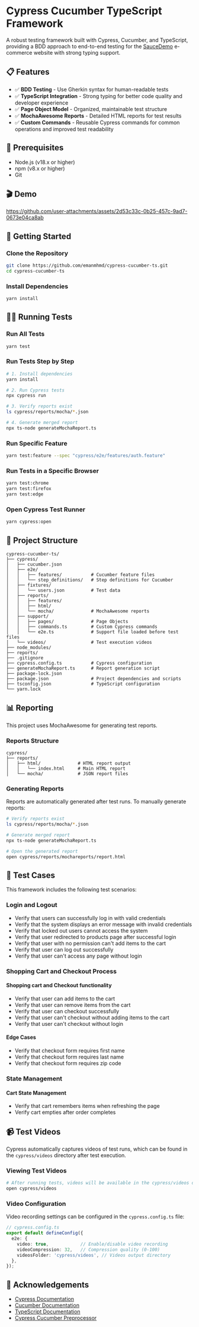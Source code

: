 # Cypress Cucumber TypeScript Framework

A robust testing framework built with Cypress, Cucumber, and TypeScript, providing a BDD approach to end-to-end testing for the [SauceDemo](https://www.saucedemo.com) e-commerce website with strong typing support.

## 📋 Features

- ✅ **BDD Testing** - Use Gherkin syntax for human-readable tests
- ✅ **TypeScript Integration** - Strong typing for better code quality and developer experience
- ✅ **Page Object Model** - Organized, maintainable test structure
- ✅ **MochaAwesome Reports** - Detailed HTML reports for test results
- ✅ **Custom Commands** - Reusable Cypress commands for common operations and improved test readability

## 🔧 Prerequisites

- Node.js (v18.x or higher)
- npm (v8.x or higher)
- Git

## 🎬 Demo

https://github.com/user-attachments/assets/2d53c33c-0b25-457c-9ad7-0673e04ca8ab

## 🚀 Getting Started

### Clone the Repository

```bash
git clone https://github.com/emanmhmd/cypress-cucumber-ts.git
cd cypress-cucumber-ts
```

### Install Dependencies

```bash
yarn install
```

## 🏃‍♂️ Running Tests

### Run All Tests

```bash
yarn test
```

### Run Tests Step by Step

```bash
# 1. Install dependencies
yarn install

# 2. Run Cypress tests
npx cypress run

# 3. Verify reports exist
ls cypress/reports/mocha/*.json

# 4. Generate merged report
npx ts-node generateMochaReport.ts
```

### Run Specific Feature

```bash
yarn test:feature --spec "cypress/e2e/features/auth.feature"
```

### Run Tests in a Specific Browser

```bash
yarn test:chrome
yarn test:firefox
yarn test:edge
```

### Open Cypress Test Runner

```bash
yarn cypress:open
```

## 📁 Project Structure

```
cypress-cucumber-ts/
├── cypress/
│   ├── cucumber.json
│   ├── e2e/
│   │   ├── features/           # Cucumber feature files
│   │   └── step_definitions/   # Step definitions for Cucumber
│   ├── fixtures/
│   │   └── users.json          # Test data
│   ├── reports/
│   │   ├── features/
│   │   ├── html/
│   │   └── mocha/              # MochaAwesome reports 
│   ├── support/
│   │   ├── pages/              # Page Objects
│   │   ├── commands.ts         # Custom Cypress commands
│   │   └── e2e.ts              # Support file loaded before test files
│   └── videos/                 # Test execution videos
├── node_modules/
├── reports/
├── .gitignore
├── cypress.config.ts           # Cypress configuration
├── generateMochaReport.ts      # Report generation script
├── package-lock.json
├── package.json                # Project dependencies and scripts
├── tsconfig.json               # TypeScript configuration
└── yarn.lock
```



## 📊 Reporting

This project uses MochaAwesome for generating test reports.

### Reports Structure

```
cypress/
├── reports/
│   ├── html/              # HTML report output
│   │   └── index.html     # Main HTML report
│   └── mocha/             # JSON report files
```

### Generating Reports

Reports are automatically generated after test runs. To manually generate reports:

```bash
# Verify reports exist
ls cypress/reports/mocha/*.json

# Generate merged report
npx ts-node generateMochaReport.ts

# Open the generated report
open cypress/reports/mochareports/report.html
```

## 🧪 Test Cases

This framework includes the following test scenarios:

### Login and Logout
- Verify that users can successfully log in with valid credentials
- Verify that the system displays an error message with invalid credentials
- Verify that locked out users cannot access the system
- Verify that user redirected to products page after successful login
- Verify that user with no permission can't add items to the cart
- Verify that user can log out successfully
- Verify that user can't access any page without login

### Shopping Cart and Checkout Process
#### Shopping cart and Checkout functionality
- Verify that user can add items to the cart
- Verify that user can remove items from the cart
- Verify that user can checkout successfully
- Verify that user can't checkout without adding items to the cart
- Verify that user can't checkout without login

#### Edge Cases
- Verify that checkout form requires first name
- Verify that checkout form requires last name
- Verify that checkout form requires zip code

### State Management
#### Cart State Management
- Verify that cart remembers items when refreshing the page
- Verify cart empties after order completes

## 📹 Test Videos

Cypress automatically captures videos of test runs, which can be found in the `cypress/videos` directory after test execution.

### Viewing Test Videos

```bash
# After running tests, videos will be available in the cypress/videos directory
open cypress/videos
```

### Video Configuration

Video recording settings can be configured in the `cypress.config.ts` file:

```typescript
// cypress.config.ts
export default defineConfig({
  e2e: {
    video: true,            // Enable/disable video recording
    videoCompression: 32,   // Compression quality (0-100)
    videosFolder: 'cypress/videos', // Videos output directory
  },
});
```

## 🙏 Acknowledgements

- [Cypress Documentation](https://docs.cypress.io/)
- [Cucumber Documentation](https://cucumber.io/docs/cucumber/)
- [TypeScript Documentation](https://www.typescriptlang.org/docs/)
- [Cypress Cucumber Preprocessor](https://github.com/badeball/cypress-cucumber-preprocessor)

